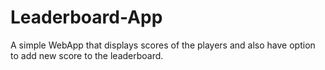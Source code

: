 # Leaderboard-App
A simple WebApp that displays scores of the players and also have option to add new score to the leaderboard.
